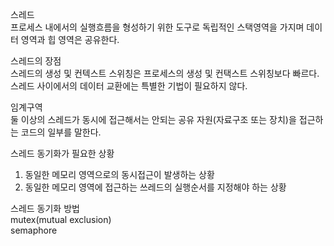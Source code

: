 스레드   
프로세스 내에서의 실행흐름을 형성하기 위한 도구로 독립적인 스택영역을 가지며 데이터 영역과 힙 영역은 공유한다.

스레드의 장점   
스레드의 생성 및 컨텍스트 스위칭은 프로세스의 생성 및 컨택스트 스위칭보다 빠르다.   
스레드 사이에서의 데이터 교환에는 특별한 기법이 필요하지 않다.

임계구역   
둘 이상의 스레드가 동시에 접근해서는 안되는 공유 자원(자료구조 또는 장치)을 접근하는 코드의 일부를 말한다.

스레드 동기화가 필요한 상황   
1. 동일한 메모리 영역으로의 동시접근이 발생하는 상황   
2. 동일한 메모리 영역에 접근하는 쓰레드의 실행순서를 지정해야 하는 상황

스레드 동기화 방법   
mutex(mutual exclusion)   
semaphore